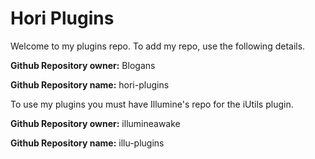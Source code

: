 # Hori Plugins

Welcome to my plugins repo. To add my repo, use the following details.

**Github Repository owner:** Blogans

**Github Repository name:** hori-plugins


To use my plugins you must have Illumine's repo for the iUtils plugin.

**Github Repository owner:** illumineawake

**Github Repository name:** illu-plugins
